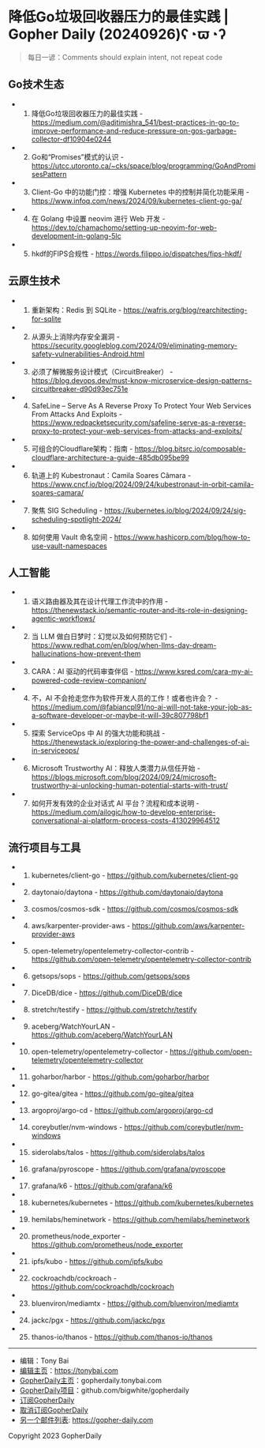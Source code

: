 # 降低Go垃圾回收器压力的最佳实践 | Gopher Daily (20240926)ʕ◔ϖ◔ʔ

>每日一谚：Comments should explain intent, not repeat code

## Go技术生态


- 1. 降低Go垃圾回收器压力的最佳实践 - https://medium.com/@aditimishra_541/best-practices-in-go-to-improve-performance-and-reduce-pressure-on-gos-garbage-collector-df10904e0244

- 2. Go和“Promises”模式的认识 - https://utcc.utoronto.ca/~cks/space/blog/programming/GoAndPromisesPattern

- 3. Client-Go 中的功能门控：增强 Kubernetes 中的控制并简化功能采用 - https://www.infoq.com/news/2024/09/kubernetes-client-go-ga/

- 4. 在 Golang 中设置 neovim 进行 Web 开发 - https://dev.to/chamachomo/setting-up-neovim-for-web-development-in-golang-5lc

- 5. hkdf的FIPS合规性 - https://words.filippo.io/dispatches/fips-hkdf/


## 云原生技术


- 1. 重新架构：Redis 到 SQLite - https://wafris.org/blog/rearchitecting-for-sqlite

- 2. 从源头上消除内存安全漏洞 - https://security.googleblog.com/2024/09/eliminating-memory-safety-vulnerabilities-Android.html

- 3. 必须了解微服务设计模式（CircuitBreaker） - https://blog.devops.dev/must-know-microservice-design-patterns-circuitbreaker-d90d93ec751e

- 4. SafeLine – Serve As A Reverse Proxy To Protect Your Web Services From Attacks And Exploits - https://www.redpacketsecurity.com/safeline-serve-as-a-reverse-proxy-to-protect-your-web-services-from-attacks-and-exploits/

- 5. 可组合的Cloudflare架构：指南 - https://blog.bitsrc.io/composable-cloudflare-architecture-a-guide-485db095be99

- 6. 轨道上的 Kubestronaut：Camila Soares Câmara - https://www.cncf.io/blog/2024/09/24/kubestronaut-in-orbit-camila-soares-camara/

- 7. 聚焦 SIG Scheduling - https://kubernetes.io/blog/2024/09/24/sig-scheduling-spotlight-2024/

- 8. 如何使用 Vault 命名空间 - https://www.hashicorp.com/blog/how-to-use-vault-namespaces


## 人工智能


- 1. 语义路由器及其在设计代理工作流中的作用 - https://thenewstack.io/semantic-router-and-its-role-in-designing-agentic-workflows/

- 2. 当 LLM 做白日梦时：幻觉以及如何预防它们 - https://www.redhat.com/en/blog/when-llms-day-dream-hallucinations-how-prevent-them

- 3. CARA：AI 驱动的代码审查伴侣 - https://www.ksred.com/cara-my-ai-powered-code-review-companion/

- 4. 不，AI 不会抢走您作为软件开发人员的工作！或者也许会？ - https://medium.com/@fabiancpl91/no-ai-will-not-take-your-job-as-a-software-developer-or-maybe-it-will-39c807798bf1

- 5. 探索 ServiceOps 中 AI 的强大功能和挑战 - https://thenewstack.io/exploring-the-power-and-challenges-of-ai-in-serviceops/

- 6. Microsoft Trustworthy AI：释放人类潜力从信任开始 - https://blogs.microsoft.com/blog/2024/09/24/microsoft-trustworthy-ai-unlocking-human-potential-starts-with-trust/

- 7. 如何开发有效的企业对话式 AI 平台？流程和成本说明 - https://medium.com/ailogic/how-to-develop-enterprise-conversational-ai-platform-process-costs-413029964512


## 流行项目与工具


- 1. kubernetes/client-go - https://github.com/kubernetes/client-go

- 2. daytonaio/daytona - https://github.com/daytonaio/daytona

- 3. cosmos/cosmos-sdk - https://github.com/cosmos/cosmos-sdk

- 4. aws/karpenter-provider-aws - https://github.com/aws/karpenter-provider-aws

- 5. open-telemetry/opentelemetry-collector-contrib - https://github.com/open-telemetry/opentelemetry-collector-contrib

- 6. getsops/sops - https://github.com/getsops/sops

- 7. DiceDB/dice - https://github.com/DiceDB/dice

- 8. stretchr/testify - https://github.com/stretchr/testify

- 9. aceberg/WatchYourLAN - https://github.com/aceberg/WatchYourLAN

- 10. open-telemetry/opentelemetry-collector - https://github.com/open-telemetry/opentelemetry-collector

- 11. goharbor/harbor - https://github.com/goharbor/harbor

- 12. go-gitea/gitea - https://github.com/go-gitea/gitea

- 13. argoproj/argo-cd - https://github.com/argoproj/argo-cd

- 14. coreybutler/nvm-windows - https://github.com/coreybutler/nvm-windows

- 15. siderolabs/talos - https://github.com/siderolabs/talos

- 16. grafana/pyroscope - https://github.com/grafana/pyroscope

- 17. grafana/k6 - https://github.com/grafana/k6

- 18. kubernetes/kubernetes - https://github.com/kubernetes/kubernetes

- 19. hemilabs/heminetwork - https://github.com/hemilabs/heminetwork

- 20. prometheus/node_exporter - https://github.com/prometheus/node_exporter

- 21. ipfs/kubo - https://github.com/ipfs/kubo

- 22. cockroachdb/cockroach - https://github.com/cockroachdb/cockroach

- 23. bluenviron/mediamtx - https://github.com/bluenviron/mediamtx

- 24. jackc/pgx - https://github.com/jackc/pgx

- 25. thanos-io/thanos - https://github.com/thanos-io/thanos


----

- 编辑：Tony Bai
- [编辑主页](https://tonybai.com)：https://tonybai.com
- [GopherDaily主页](https://gopherdaily.tonybai.com)：gopherdaily.tonybai.com
- [GopherDaily项目](https://github.com/bigwhite/gopherdaily)：github.com/bigwhite/gopherdaily
- [订阅GopherDaily](https://gopherdaily.tonybai.com/subscribe)
- [取消订阅GopherDaily](https://gopherdaily.tonybai.com/unsubscribe)
- [另一个邮件列表](https://gopher-daily.com): https://gopher-daily.com

Copyright 2023 GopherDaily
